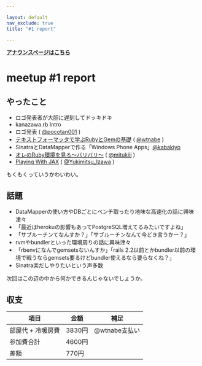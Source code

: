 ```yaml
---

layout: default
nav_exclude: true
title: "#1 report"

---
```


<p> <a href="./"><strong>アナウンスページはこちら</strong></a></p>

meetup #1 report
=================

やったこと
----------

-   ロゴ発表者が大胆に遅刻してドッキドキ
-   kanazawa.rb Intro
-   ロゴ発表 ( [@pocotan001](https://twitter.com/pocotan001) )
-   [テキストフォーマッタで学ぶRubyとGemの基礎](https://speakerdeck.com/u/wtnabe/p/beginning-ruby-with-markdown-and-more) ( [@wtnabe](https://twitter.com/wtnabe) )
-   SinatraとDataMapperで作る「Windows Phone Apps」[@kabakiyo](https://twitter.com/kabakiyo)
-   <a href="https://speakerdeck.com/u/mitukiii/p/orefalse-ruby-huan-jing-wojian-ro-~-baribari~">オレのRuby環境を見ろ〜バリバリ〜</a> ( [@mitukiii](https://twitter.com/mitukiii) )
-   [Playing With JAX](https://speakerdeck.com/u/izawa/p/playing-with-jax) ( [@Yukimitsu\_Izawa](https://twitter.com/Yukimitsu_Izawa) )

もくもくっていうかわいわい。

話題
----

-   DataMapperの使い方やDBごとにベンチ取ったり地味な高速化の話に興味津々
-   「最近はherokuの影響もあってPostgreSQL増えてるみたいですよね」
-   「サブルーチンてなんすか？」「サブルーチンなんて今どき言うかー？」
-   rvmやbundlerといった環境周りの話に興味津々
-   「rbenvになんでgemsetsないんすか」「rails 2.2以前とかbundler以前の環境で戦うならgemsets要るけどbundler使えるなら要らなくね？」
-   Sinatra楽だしやりたいという声多数

次回はこの辺の中から何かできるんじゃないでしょうか。

収支
----

 | 項目                | 金額     | 補足            |
 | ------------------- | -------- | --------------- |
 | 部屋代 + 冷暖房費   | 3830円   | @wtnabe支払い   |
 | 参加費合計          | 4600円   |                 |
 | 差額                | 770円    |                 |


